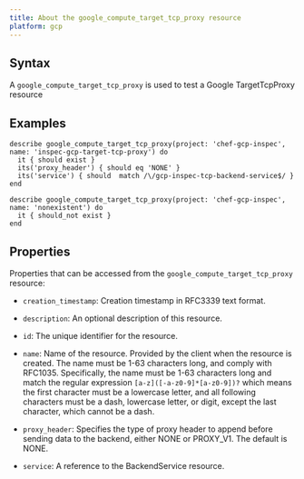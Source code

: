 ```yaml
---
title: About the google_compute_target_tcp_proxy resource
platform: gcp
---
```


## Syntax
A `google_compute_target_tcp_proxy` is used to test a Google TargetTcpProxy resource

## Examples
```
describe google_compute_target_tcp_proxy(project: 'chef-gcp-inspec', name: 'inspec-gcp-target-tcp-proxy') do
  it { should exist }
  its('proxy_header') { should eq 'NONE' }
  its('service') { should  match /\/gcp-inspec-tcp-backend-service$/ }
end

describe google_compute_target_tcp_proxy(project: 'chef-gcp-inspec', name: 'nonexistent') do
  it { should_not exist }
end
```

## Properties
Properties that can be accessed from the `google_compute_target_tcp_proxy` resource:

  * `creation_timestamp`: Creation timestamp in RFC3339 text format.

  * `description`: An optional description of this resource.

  * `id`: The unique identifier for the resource.

  * `name`: Name of the resource. Provided by the client when the resource is created. The name must be 1-63 characters long, and comply with RFC1035. Specifically, the name must be 1-63 characters long and match the regular expression `[a-z]([-a-z0-9]*[a-z0-9])?` which means the first character must be a lowercase letter, and all following characters must be a dash, lowercase letter, or digit, except the last character, which cannot be a dash.

  * `proxy_header`: Specifies the type of proxy header to append before sending data to the backend, either NONE or PROXY_V1. The default is NONE.

  * `service`: A reference to the BackendService resource.

